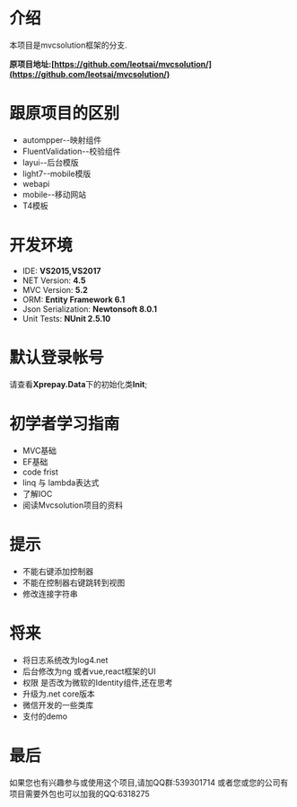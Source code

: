 # 介绍

本项目是mvcsolution框架的分支.

**原项目地址:[https://github.com/leotsai/mvcsolution/](https://github.com/leotsai/mvcsolution/)**


# 跟原项目的区别
- autompper--映射组件
- FluentValidation--校验组件
- layui--后台模版
- light7--mobile模版
- webapi
- mobile--移动网站
- T4模板

# 开发环境

* IDE:    **VS2015,VS2017**
* NET Version: **4.5**
* MVC Version: **5.2**
* ORM: **Entity Framework 6.1**
* Json Serialization: **Newtonsoft 8.0.1**
* Unit Tests: **NUnit 2.5.10**

# 默认登录帐号
请查看**Xprepay.Data**下的初始化类**Init**;

# 初学者学习指南
- MVC基础
- EF基础
- code frist
- linq 与 lambda表达式
- 了解IOC
- 阅读Mvcsolution项目的资料

# 提示
* 不能右键添加控制器
* 不能在控制器右键跳转到视图
* 修改连接字符串

# 将来
* 将日志系统改为log4.net
* 后台修改为ng 或者vue,react框架的UI
* 权限 是否改为微软的Identity组件,还在思考
* 升级为.net core版本
* 微信开发的一些类库
* 支付的demo

# 最后
如果您也有兴趣参与或使用这个项目,请加QQ群:539301714
或者您或您的公司有项目需要外包也可以加我的QQ:6318275
